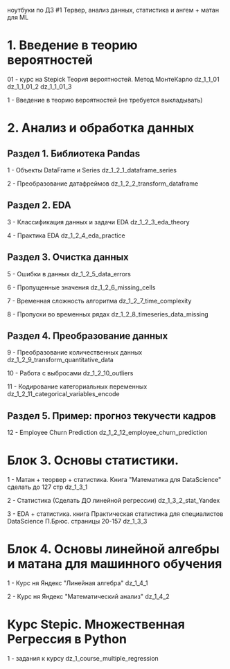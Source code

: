 ноутбуки по ДЗ #1 Тервер, анализ данных, статистика и ангем + матан для ML

# 1. Введение в теорию вероятностей
01 - курс на Stepick Теория вероятностей. Метод МонтеКарло
    dz_1_1_01
    dz_1_1_01_2
    dz_1_1_01_3

1 - Введение в теорию вероятностей (не требуется выкладывать)

# 2. Анализ и обработка данных
## Раздел 1. Библиотека Pandas
1 - Объекты DataFrame и Series
    dz_1_2_1_dataframe_series

2 - Преобразование датафреймов
    dz_1_2_2_transform_dataframe

## Раздел 2. EDA
3 - Классификация данных и задачи EDA
    dz_1_2_3_eda_theory

4 - Практика EDA
    dz_1_2_4_eda_practice

## Раздел 3. Очистка данных
5 - Ошибки в данных
    dz_1_2_5_data_errors

6 - Пропущенные значения
    dz_1_2_6_missing_cells

7 - Временная сложность алгоритма
    dz_1_2_7_time_complexity

8 - Пропуски во временных рядах
    dz_1_2_8_timeseries_data_missing

## Раздел 4. Преобразование данных
9 - Преобразование количественных данных
    dz_1_2_9_transform_quantitative_data

10 - Работа с выбросами
    dz_1_2_10_outliers

11 - Кодирование категориальных переменных
    dz_1_2_11_categorical_variables_encode

## Раздел 5. Пример: прогноз текучести кадров
12 - Employee Churn Prediction
    dz_1_2_12_employee_churn_prediction

# Блок 3. Основы статистики.
1 - Матан + теорвер + статистика. Книга "Математика для DataScience"
    cделать до 127 стр
    dz_1_3_1

2 - Статистика  (Сделать ДО линейной регрессии)
    dz_1_3_2_stat_Yandex

3 - EDA + статистика. книга Практическая статистика для специалистов DataScience П.Брюс.
    страницы 20-157
    dz_1_3_3

# Блок 4. Основы линейной алгебры и матана для машинного обучения
1 - Курс ня Яндекс "Линейная алгебра"
    dz_1_4_1

2 - Курс ня Яндекс "Математический анализ"
    dz_1_4_2

# Курс Stepic. Множественная Регрессия в Python
1 - задания к курсу
    dz_1_course_multiple_regression